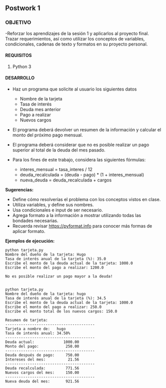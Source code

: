 
## Postwork 1

### OBJETIVO

-Reforzar los aprendizajes de la sesión 1 y  aplicarlos al proyecto final. Trazar requerimientos, así como utilizar los conceptos de variables, condicionales, cadenas de texto y formatos en su proyecto personal.
#### REQUISITOS

1. Python 3

#### DESARROLLO

- Haz un programa que solicite al usuario los siguientes datos
    - Nombre de la tarjeta
    - Tasa de interés
    - Deuda mes anterior
    - Pago a realizar
    - Nuevos cargos
        
- El programa deberá devolver un resumen de la información y calcular el monto del próximo pago mensual.
- El programa deberá considerar que no es posible realizar un pago superior al total de la deuda del mes pasado.
- Para los fines de este trabajo, considera las siguientes fórmulas:
    - interes_mensual = tasa_interes / 12
    - deuda_recalculada = (deuda - pago) * (1 + interes_mensual)
    - nueva_deuda = deuda_recalculada + cargos

**Sugerencias:**
- Define cómo resolverías el problema con los conceptos vistos en clase.
- Utiliza variables, y define sus nombres.
- Usa condicionales e input de ser necesario.
- Agrega formato a la información a mostrar utilizando todas las bondades necesarias.
- Recuerda revisar https://pyformat.info para conocer más formas de aplicar formato.


**Ejemplos de ejecución:**

```
python tarjeta.py 
Nombre del dueño de la tarjeta: Hugo
Tasa de interés anual de la tarjeta (%): 35.0
Escribe el monto de la deuda actual de la tarjeta: 1000.0
Escribe el monto del pago a realizar: 1200.0

No es posible realizar un pago mayor a la deuda!


python tarjeta.py 
Nombre del dueño de la tarjeta: hugo
Tasa de interés anual de la tarjeta (%): 34.5
Escribe el monto de la deuda actual de la tarjeta: 1000.0
Escribe el monto del pago a realizar: 250.0
Escribe el monto total de los nuevos cargos: 150.0

Resumen de tarjeta:
----------------------------------------
Tarjeta a nombre de:   hugo
Tasa de interés anual: 34.50%
----------------------------------------
Deuda actual:             1000.00
Monto del pago:            250.00
----------------------------------------
Deuda después de pago:     750.00
Intereses del mes:          21.56
----------------------------------------
Deuda recalculada:         771.56
Nuevos cargos del mes:     150.00
----------------------------------------
Nueva deuda del mes:       921.56
```

